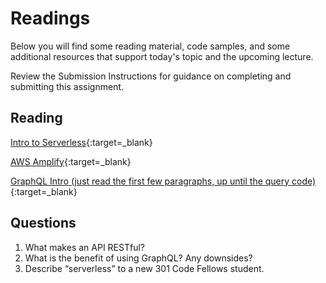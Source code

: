 # Readings

Below you will find some reading material, code samples, and some additional resources that support today's topic and the upcoming lecture.

Review the Submission Instructions for guidance on completing and submitting this assignment.

## Reading

[Intro to Serverless](https://hackernoon.com/what-is-serverless-architecture-what-are-its-pros-and-cons-cc4b804022e9){:target=_blank}

<!-- Mix it up! Create the questions with pointed answers, fill in the blank, or opinion/open ended -->

[AWS Amplify](https://aws.amazon.com/amplify/){:target=_blank}

<!-- Mix it up! Create the questions with pointed answers, fill in the blank, or opinion/open ended -->

[GraphQL Intro (just read the first few paragraphs, up until the query code)](https://docs.amplify.aws/cli/graphql/data-modeling/){:target=_blank}

<!-- Mix it up! Create the questions with pointed answers, fill in the blank, or opinion/open ended -->

## Questions
1. What makes an API RESTful?
2. What is the benefit of using GraphQL? Any downsides?
3. Describe “serverless” to a new 301 Code Fellows student.
